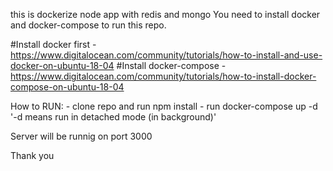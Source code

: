 this is dockerize node app with redis and mongo You need to install docker and docker-compose to run this repo.

#Install docker first -https://www.digitalocean.com/community/tutorials/how-to-install-and-use-docker-on-ubuntu-18-04 #Install docker-compose -https://www.digitalocean.com/community/tutorials/how-to-install-docker-compose-on-ubuntu-18-04

How to RUN: - clone repo and run npm install - run docker-compose up -d '-d means run in detached mode (in background)'

Server will be runnig on port 3000

Thank you
